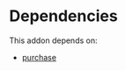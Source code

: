 # Dependencies

This addon depends on:

- [purchase](../../../../../oca-ocb-core/odoo-bringout-oca-ocb-purchase)
